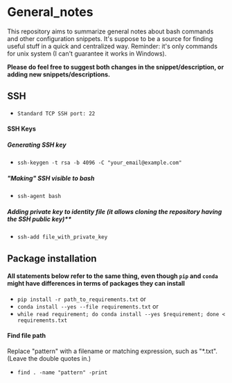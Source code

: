 # General_notes
This repository aims to summarize general notes about bash commands and other configuration snippets. It's suppose to be a source for finding useful stuff in a quick and centralized way. Reminder: it's only commands for unix system (I can't guarantee it works in Windows).

**Please do feel free to suggest both changes in the snippet/description, or adding new snippets/descriptions.**

## SSH
- `Standard TCP SSH port: 22`

#### SSH Keys
##### Generating SSH key
  - `ssh-keygen -t rsa -b 4096 -C "your_email@example.com"`
##### "Making" SSH visible to bash
  - `ssh-agent bash`
##### Adding private key to identity file (it allows cloning the repository having the SSH public key)**
  - `ssh-add file_with_private_key`

## Package installation
#### All statements below refer to the same thing, even though `pip` and `conda` might have differences in terms of packages they can install
- `pip install -r path_to_requirements.txt` or
- `conda install --yes --file requirements.txt` or
- `while read requirement; do conda install --yes $requirement; done < requirements.txt`

#### Find file path
Replace "pattern" with a filename or matching expression, such as "*.txt". (Leave the double quotes in.)
- `find . -name "pattern" -print`

